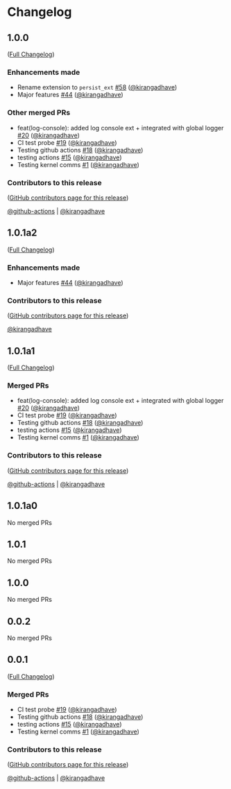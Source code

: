 # Changelog

<!-- <START NEW CHANGELOG ENTRY> -->

## 1.0.0

([Full Changelog](https://github.com/visdesignlab/persist/compare/5ed90bee518fff9daf81df3fb927c143e0807e46...264ad73011e88db77c4b44a09fb1bf0de7363326))

### Enhancements made

- Rename extension to `persist_ext` [#58](https://github.com/visdesignlab/persist/pull/58) ([@kirangadhave](https://github.com/kirangadhave))
- Major features [#44](https://github.com/visdesignlab/persist/pull/44) ([@kirangadhave](https://github.com/kirangadhave))

### Other merged PRs

- feat(log-console): added  log console ext + integrated with global logger [#20](https://github.com/visdesignlab/persist/pull/20) ([@kirangadhave](https://github.com/kirangadhave))
- CI test probe [#19](https://github.com/visdesignlab/persist/pull/19) ([@kirangadhave](https://github.com/kirangadhave))
- Testing github actions [#18](https://github.com/visdesignlab/persist/pull/18) ([@kirangadhave](https://github.com/kirangadhave))
- testing actions [#15](https://github.com/visdesignlab/persist/pull/15) ([@kirangadhave](https://github.com/kirangadhave))
- Testing kernel comms [#1](https://github.com/visdesignlab/persist/pull/1) ([@kirangadhave](https://github.com/kirangadhave))

### Contributors to this release

([GitHub contributors page for this release](https://github.com/visdesignlab/persist/graphs/contributors?from=2023-01-16&to=2023-06-25&type=c))

[@github-actions](https://github.com/search?q=repo%3Avisdesignlab%2Fpersist+involves%3Agithub-actions+updated%3A2023-01-16..2023-06-25&type=Issues) | [@kirangadhave](https://github.com/search?q=repo%3Avisdesignlab%2Fpersist+involves%3Akirangadhave+updated%3A2023-01-16..2023-06-25&type=Issues)

<!-- <END NEW CHANGELOG ENTRY> -->

## 1.0.1a2

([Full Changelog](https://github.com/kirangadhave/interactivede/compare/v1.0.1a1...48d65ad2d6ace997cf27bfc70dacd055b30ae862))

### Enhancements made

- Major features [#44](https://github.com/kirangadhave/interactivede/pull/44) ([@kirangadhave](https://github.com/kirangadhave))

### Contributors to this release

([GitHub contributors page for this release](https://github.com/kirangadhave/interactivede/graphs/contributors?from=2023-04-26&to=2023-06-20&type=c))

[@kirangadhave](https://github.com/search?q=repo%3Akirangadhave%2Finteractivede+involves%3Akirangadhave+updated%3A2023-04-26..2023-06-20&type=Issues)

## 1.0.1a1

([Full Changelog](https://github.com/kirangadhave/interactivede/compare/5ed90bee518fff9daf81df3fb927c143e0807e46...5bf2effb4e84ecdcbe7bd32f662c6fbca1f636ea))

### Merged PRs

- feat(log-console): added log console ext + integrated with global logger [#20](https://github.com/kirangadhave/interactivede/pull/20) ([@kirangadhave](https://github.com/kirangadhave))
- CI test probe [#19](https://github.com/kirangadhave/interactivede/pull/19) ([@kirangadhave](https://github.com/kirangadhave))
- Testing github actions [#18](https://github.com/kirangadhave/interactivede/pull/18) ([@kirangadhave](https://github.com/kirangadhave))
- testing actions [#15](https://github.com/kirangadhave/interactivede/pull/15) ([@kirangadhave](https://github.com/kirangadhave))
- Testing kernel comms [#1](https://github.com/kirangadhave/interactivede/pull/1) ([@kirangadhave](https://github.com/kirangadhave))

### Contributors to this release

([GitHub contributors page for this release](https://github.com/kirangadhave/interactivede/graphs/contributors?from=2023-01-16&to=2023-04-26&type=c))

[@github-actions](https://github.com/search?q=repo%3Akirangadhave%2Finteractivede+involves%3Agithub-actions+updated%3A2023-01-16..2023-04-26&type=Issues) | [@kirangadhave](https://github.com/search?q=repo%3Akirangadhave%2Finteractivede+involves%3Akirangadhave+updated%3A2023-01-16..2023-04-26&type=Issues)

## 1.0.1a0

No merged PRs

## 1.0.1

No merged PRs

## 1.0.0

No merged PRs

## 0.0.2

No merged PRs

## 0.0.1

([Full Changelog](https://github.com/kirangadhave/interactivede/compare/5ed90bee518fff9daf81df3fb927c143e0807e46...042266843526109ee99b2b7da6efdf28707a8ffa))

### Merged PRs

- CI test probe [#19](https://github.com/kirangadhave/interactivede/pull/19) ([@kirangadhave](https://github.com/kirangadhave))
- Testing github actions [#18](https://github.com/kirangadhave/interactivede/pull/18) ([@kirangadhave](https://github.com/kirangadhave))
- testing actions [#15](https://github.com/kirangadhave/interactivede/pull/15) ([@kirangadhave](https://github.com/kirangadhave))
- Testing kernel comms [#1](https://github.com/kirangadhave/interactivede/pull/1) ([@kirangadhave](https://github.com/kirangadhave))

### Contributors to this release

([GitHub contributors page for this release](https://github.com/kirangadhave/interactivede/graphs/contributors?from=2023-01-16&to=2023-03-06&type=c))

[@github-actions](https://github.com/search?q=repo%3Akirangadhave%2Finteractivede+involves%3Agithub-actions+updated%3A2023-01-16..2023-03-06&type=Issues) | [@kirangadhave](https://github.com/search?q=repo%3Akirangadhave%2Finteractivede+involves%3Akirangadhave+updated%3A2023-01-16..2023-03-06&type=Issues)
